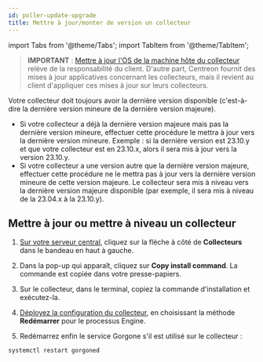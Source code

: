 ```yaml
---
id: poller-update-upgrade
title: Mettre à jour/monter de version un collecteur
---
```


import Tabs from '@theme/Tabs';
import TabItem from '@theme/TabItem';

> **IMPORTANT** : [Mettre à jour l'OS de la machine hôte du collecteur](https://thewatch.centreon.com/product-how-to-21/os-updates-security-3136) relève de la responsabilité du client. D'autre part, Centreon fournit des mises à jour applicatives concernant les collecteurs, mais il revient au client d'appliquer ces mises à jour sur leurs collecteurs.

Votre collecteur doit toujours avoir la dernière version disponible (c'est-à-dire la dernière version mineure de la dernière version majeure).

* Si votre collecteur a déjà la dernière version majeure mais pas la dernière version mineure, effectuer cette procédure le mettra à jour vers la dernière version mineure. Exemple : si la dernière version est 23.10.y et que votre collecteur est en 23.10.x, alors il sera mis à jour vers la version 23.10.y.
* Si votre collecteur a une version autre que la dernière version majeure, effectuer cette procédure ne le mettra pas à jour vers la dernière version mineure de cette version majeure. Le collecteur sera mis à niveau vers la dernière version majeure disponible (par exemple, il sera mis à niveau de la 23.04.x à la 23.10.y).

## Mettre à jour ou mettre à niveau un collecteur

1. [Sur votre serveur central](../getting-started/interface.md#accéder-à-linterface-du-serveur-central), cliquez sur la flèche à côté de **Collecteurs** dans le bandeau en haut à gauche.

2. Dans la pop-up qui apparaît, cliquez sur **Copy install command**. La commande est copiée dans votre presse-papiers.

3. Sur le collecteur, dans le terminal, copiez la commande d'installation et exécutez-la.

4. [Déployez la configuration du collecteur](../monitoring/monitoring-servers/deploying-a-configuration.md), 
en choisissant la méthode **Redémarrer** pour le processus Engine.

5. Redémarrez enfin le service Gorgone s'il est utilisé sur le collecteur :

  ```shell
  systemctl restart gorgoned
  ```

